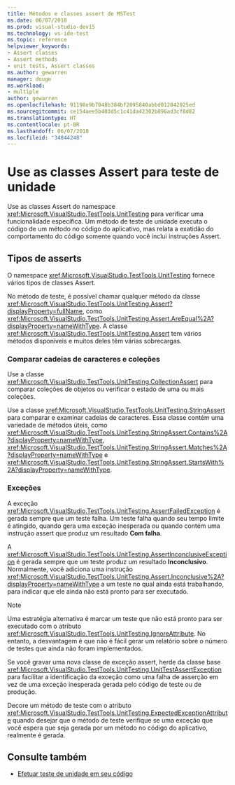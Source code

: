 ```yaml
---
title: Métodos e classes assert de MSTest
ms.date: 06/07/2018
ms.prod: visual-studio-dev15
ms.technology: vs-ide-test
ms.topic: reference
helpviewer_keywords:
- Assert classes
- Assert methods
- unit tests, Assert classes
ms.author: gewarren
manager: douge
ms.workload:
- multiple
author: gewarren
ms.openlocfilehash: 91198e9b7048b384bf2095840abbd012042025ed
ms.sourcegitcommit: ce154aee5b403d5c1c41da42302b896ad3cf8d82
ms.translationtype: HT
ms.contentlocale: pt-BR
ms.lasthandoff: 06/07/2018
ms.locfileid: "34844248"
---
```

# <a name="use-assert-classes-for-unit-testing"></a>Use as classes Assert para teste de unidade

Use as classes Assert do namespace <xref:Microsoft.VisualStudio.TestTools.UnitTesting> para verificar uma funcionalidade específica. Um método de teste de unidade executa o código de um método no código do aplicativo, mas relata a exatidão do comportamento do código somente quando você inclui instruções Assert.

## <a name="kinds-of-asserts"></a>Tipos de asserts

O namespace <xref:Microsoft.VisualStudio.TestTools.UnitTesting> fornece vários tipos de classes Assert.

No método de teste, é possível chamar qualquer método da classe <xref:Microsoft.VisualStudio.TestTools.UnitTesting.Assert?displayProperty=fullName>, como <xref:Microsoft.VisualStudio.TestTools.UnitTesting.Assert.AreEqual%2A?displayProperty=nameWithType>. A classe <xref:Microsoft.VisualStudio.TestTools.UnitTesting.Assert> tem vários métodos disponíveis e muitos deles têm várias sobrecargas.

### <a name="compare-strings-and-collections"></a>Comparar cadeias de caracteres e coleções

Use a classe <xref:Microsoft.VisualStudio.TestTools.UnitTesting.CollectionAssert> para comparar coleções de objetos ou verificar o estado de uma ou mais coleções.

Use a classe <xref:Microsoft.VisualStudio.TestTools.UnitTesting.StringAssert> para comparar e examinar cadeias de caracteres. Essa classe contém uma variedade de métodos úteis, como <xref:Microsoft.VisualStudio.TestTools.UnitTesting.StringAssert.Contains%2A?displayProperty=nameWithType>, <xref:Microsoft.VisualStudio.TestTools.UnitTesting.StringAssert.Matches%2A?displayProperty=nameWithType> e <xref:Microsoft.VisualStudio.TestTools.UnitTesting.StringAssert.StartsWith%2A?displayProperty=nameWithType>.

### <a name="exceptions"></a>Exceções

A exceção <xref:Microsoft.VisualStudio.TestTools.UnitTesting.AssertFailedException> é gerada sempre que um teste falha. Um teste falha quando seu tempo limite é atingido, quando gera uma exceção inesperada ou quando contém uma instrução assert que produz um resultado **Com falha**.

A <xref:Microsoft.VisualStudio.TestTools.UnitTesting.AssertInconclusiveException> é gerada sempre que um teste produz um resultado **Inconclusivo**. Normalmente, você adiciona uma instrução <xref:Microsoft.VisualStudio.TestTools.UnitTesting.Assert.Inconclusive%2A?displayProperty=nameWithType> a um teste no qual ainda está trabalhando, para indicar que ele ainda não está pronto para ser executado.

> [!NOTE]
> Uma estratégia alternativa é marcar um teste que não está pronto para ser executado com o atributo <xref:Microsoft.VisualStudio.TestTools.UnitTesting.IgnoreAttribute>. No entanto, a desvantagem é que não é fácil gerar um relatório sobre o número de testes que ainda não foram implementados.

Se você gravar uma nova classe de exceção assert, herde da classe base <xref:Microsoft.VisualStudio.TestTools.UnitTesting.UnitTestAssertException> para facilitar a identificação da exceção como uma falha de asserção em vez de uma exceção inesperada gerada pelo código de teste ou de produção.

Decore um método de teste com o atributo <xref:Microsoft.VisualStudio.TestTools.UnitTesting.ExpectedExceptionAttribute> quando desejar que o método de teste verifique se uma exceção que você espera que seja gerada por um método no código do aplicativo, realmente é gerada.

## <a name="see-also"></a>Consulte também

- [Efetuar teste de unidade em seu código](../test/unit-test-your-code.md)